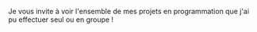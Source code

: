 Je vous invite à voir l'ensemble de mes projets en programmation que j'ai pu effectuer seul ou en groupe ! 
